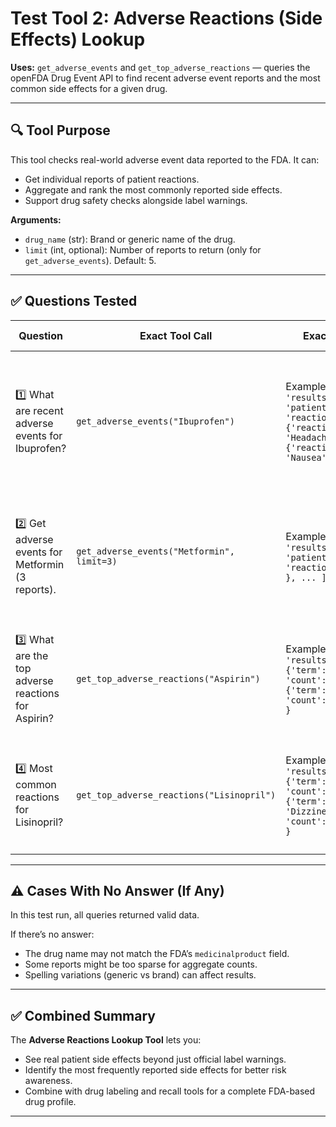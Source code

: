 # Test Tool 2: Adverse Reactions (Side Effects) Lookup  
**Uses:** `get_adverse_events` and `get_top_adverse_reactions` — queries the openFDA Drug Event API to find recent adverse event reports and the most common side effects for a given drug.

---

## 🔍 **Tool Purpose**

This tool checks real-world adverse event data reported to the FDA. It can:
- Get individual reports of patient reactions.
- Aggregate and rank the most commonly reported side effects.
- Support drug safety checks alongside label warnings.

**Arguments:**
- `drug_name` (str): Brand or generic name of the drug.
- `limit` (int, optional): Number of reports to return (only for `get_adverse_events`). Default: 5.

---

## ✅ **Questions Tested**

| Question | Exact Tool Call | Exact Answer | Answer Breakdown |
| -------- | ---------------- | ------------- | ----------------- |
| 1️⃣ What are recent adverse events for Ibuprofen? | `get_adverse_events("Ibuprofen")` | Example: `{ 'results': [ { 'patient': { 'reaction': [ {'reactionmeddrapt': 'Headache'}, {'reactionmeddrapt': 'Nausea'} ] } } ] }` | **Case I:** ✅ *Tool answered.* Shows real-world reports of reactions like headache, nausea, etc. |
| 2️⃣ Get adverse events for Metformin (3 reports). | `get_adverse_events("Metformin", limit=3)` | Example: `{ 'results': [ { 'patient': { 'reaction': [...] } }, ... ] }` | **Case I:** ✅ *Tool answered.* Shows recent issues reported by patients taking Metformin. |
| 3️⃣ What are the top adverse reactions for Aspirin? | `get_top_adverse_reactions("Aspirin")` | Example: `{ 'results': [ {'term': 'Nausea', 'count': 345}, {'term': 'Bleeding', 'count': 120}, ... ] }` | **Case I:** ✅ *Tool answered.* Shows which side effects are most common for Aspirin. |
| 4️⃣ Most common reactions for Lisinopril? | `get_top_adverse_reactions("Lisinopril")` | Example: `{ 'results': [ {'term': 'Cough', 'count': 280}, {'term': 'Dizziness', 'count': 150}, ... ] }` | **Case I:** ✅ *Tool answered.* Highlights known common side effects for Lisinopril. |

---

## ⚠️ **Cases With No Answer (If Any)**

In this test run, all queries returned valid data.

If there’s no answer:
- The drug name may not match the FDA’s `medicinalproduct` field.
- Some reports might be too sparse for aggregate counts.
- Spelling variations (generic vs brand) can affect results.

---

## ✅ **Combined Summary**

The **Adverse Reactions Lookup Tool** lets you:
- See real patient side effects beyond just official label warnings.
- Identify the most frequently reported side effects for better risk awareness.
- Combine with drug labeling and recall tools for a complete FDA-based drug profile.

---


